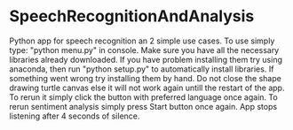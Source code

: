 # SpeechRecognitionAndAnalysis
Python app for speech recognition an 2 simple use cases.
To use simply type: "python menu.py" in console. Make sure you have all the necessary libraries already downloaded.
If you have problem installing them try using anaconda, then run "python setup.py" to automatically install libraries.
If something went wrong try installing them by hand.
Do not close the shape drawing turtle canvas else it will not work again untill the restart of the app. To rerun it simply click the button with preferred language once again.
To rerun sentiment analysis simply press Start button once again.
App stops listening after 4 seconds of silence.
